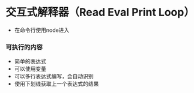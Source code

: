 # 交互式解释器（Read Eval Print Loop）
- 在命令行使用node进入

### 可执行的内容
- 简单的表达式
- 可以使用变量
- 可以多行表达式编写，会自动识别
- 使用下划线获取上一个表达式的结果